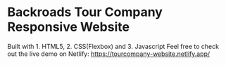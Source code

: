# Backroads Tour Company Responsive Website
Built with 1. HTML5, 2. CSS(Flexbox) and 3. Javascript
Feel free to check out the live demo on Netlify: https://tourcompany-website.netlify.app/
